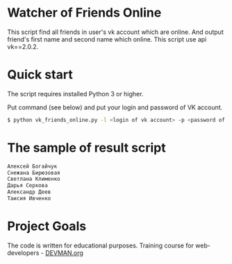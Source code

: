 # Watcher of Friends Online

This script find all friends in user's vk account which are online. 
And output friend's first name and second name which online.
This script use api vk==2.0.2.

# Quick start
The script requires installed Python 3 or higher.

Put command (see below) and put your login and password of VK account.

```bash
$ python vk_friends_online.py -l <login of vk account> -p <password of vk account>
```
# The sample of result script
```bash
Алексей Богайчук
Снежана Бирюзовая
Светлана Клименко
Дарья Серкова
Александр Деев
Таисия Ивченко
```
# Project Goals

The code is written for educational purposes. Training course for web-developers - [DEVMAN.org](https://devman.org)
